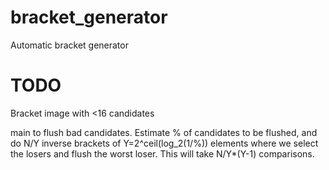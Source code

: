 # bracket_generator
Automatic bracket generator 

# TODO

Bracket image with <16 candidates

main to flush bad candidates. Estimate % of candidates to be flushed, and do N/Y inverse brackets of Y=2^ceil(log_2(1/%))
elements where we select the losers and flush the worst loser. This will take N/Y*(Y-1) comparisons.
